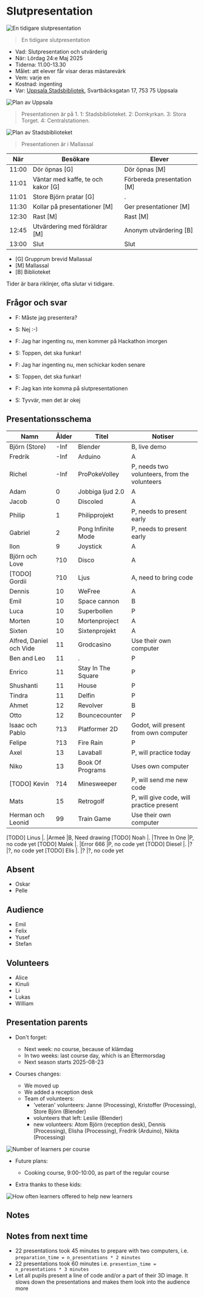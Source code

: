 # Slutpresentation

![En tidigare slutpresentation](../20241207_slutpresentation/IMG_4421.JPEG)

> En tidigare slutpresentation

- Vad: Slutpresentation och utvärderig
- När: Lördag 24:e Maj 2025
- Tiderna: 11.00-13.30
- Målet: att elever får visar deras mästarevärk
- Vem: varje en
- Kostnad: ingenting
- Var: [Uppsala Stadsbibliotek](https://bibliotekuppsala.se/web/arena/stadsbiblioteket),
  Svartbäcksgatan 17, 753 75 Uppsala

![Plan av Uppsala](uppsala_map_annotated.png)

> Presentationen är på 1.
> 1: Stadsbiblioteket.
> 2: Domkyrkan.
> 3: Stora Torget.
> 4: Centralstationen.

![Plan av Stadsbiblioteket](usb_mallassal_annotated.png)

> Presentationen är i Mallassal

När  |Besökare                           | Elever
-----|-----------------------------------|-----------------------
11:00|Dör öpnas [G]                      | Dör öpnas [M]
11:01|Väntar med kaffe, te och kakor [G] | Förbereda presentation [M]
11:01|Store Björn pratar [G]             | .
11:30|Kollar på presentationer  [M]      | Ger presentationer  [M]
12:30|Rast [M]                           | Rast  [M]
12:45|Utvärdering med föräldrar [M]      | Anonym utvärdering [B]
13:00|Slut                               | Slut

- [G] Grupprum brevid Mallassal
- [M] Mallassal
- [B] Biblioteket

Tider är bara riklinjer, ofta slutar vi tidigare.

## Frågor och svar

- F: Måste jag presentera?
- S: Nej :-)

- F: Jag har ingenting nu, men kommer på Hackathon imorgen
- S: Toppen, det ska funkar!

- F: Jag har ingenting nu, men schickar koden senare
- S: Toppen, det ska funkar!

- F: Jag kan inte komma på slutpresentationen
- S: Tyvvär, men det är okej

## Presentationsschema

Namn                          |Ålder|Titel                                  |Notiser
------------------------------|-----|---------------------------------------|------------------
Björn (Store)                 |-Inf |Blender                                |B, live demo
Fredrik                       |-Inf |Arduino                                |A
Richel                        |-Inf |ProPokeVolley                          |P, needs two volunteers, from the volunteers
Adam                          |0    |Jobbiga ljud 2.0                       |A
Jacob                         |0    |Discoled                               |A
Philip                        |1    |Philipprojekt                          |P, needs to present early
Gabriel                       |2    |Pong Infinite Mode                     |P, needs to present early
Ilon                          |9    |Joystick                               |A
Björn och Love                |?10  |Disco                                  |A
[TODO] Gordii                 |?10  |Ljus                                   |A, need to bring code
Dennis                        |10   |WeFree                                 |A
Emil                          |10   |Space cannon                           |B
Luca                          |10   |Superbollen                            |P
Morten                        |10   |Mortenproject                          |A
Sixten                        |10   |Sixtenprojekt                          |A
Alfred, Daniel och Vide       |11   |Grodcasino                             |Use their own computer
Ben and Leo                   |11   |.                                      |P
Enrico                        |11   |Stay In The Square                     |P
Shushanti                     |11   |House                                  |P
Tindra                        |11   |Delfin                                 |P
Ahmet                         |12   |Revolver                               |B
Otto                          |12   |Bouncecounter                          |P
Isaac och Pablo               |?13  |Platformer 2D                          |Godot, will present from own computer
Felipe                        |?13  |Fire Rain                              |P
Axel                          |13   |Lavaball                               |P, will practice today
Niko                          |13   |Book Of Programs                        |Uses own computer
[TODO] Kevin                  |?14   |Minesweeper                            |P, will send me new code
Mats                          |15   |Retrogolf                              |P, will give code, will practice present
Herman och Leonid             |99    |Train Game                             |Use their own computer

[TODO] Linus                         |.    |Armeé                                  |B, Need drawing
[TODO] Noah                          |.    |Three In One                           |P, no code yet
[TODO] Malek                         |.    |Error 666                              |P, no code yet
[TODO] Diesel                        |.    |?                                      |?, no code yet
[TODO] Elis                          |.    |?                                      |?, no code yet

## Absent

- Oskar
- Pelle

## Audience

- Emil
- Felix
- Yusef
- Stefan

## Volunteers

- Alice
- Kinuli
- Li
- Lukas
- William

## Presentation parents

- Don't forget:
    - Next week: no course, because of klämdag
    - In two weeks: last course day, which is an Eftermorsdag
    - Next season starts 2025-08-23

- Courses changes:

    - We moved up
    - We added a reception desk
    - Team of volunteers:
        - 'veteran' volunteers: Janne (Processing), Kristoffer (Processing), Store Björn (Blender)
        - volunteers that left: Leslie (Blender)
        - new volunteers: Atom Björn (reception desk), Dennis (Processing), Elisha (Processing), Fredrik (Arduino), Nikita (Processing)

![Number of learners per course](franvaro_2025_1_n_per_course.png)

- Future plans:

    - Cooking course, 9:00-10:00, as part of the regular course

- Extra thanks to these kids:

![How often learners offered to help new learners](n_offer_help_per_person_2025_1.png)

## Notes

## Notes from next time

- 22 presentations took 45 minutes to prepare with two computers,
  i.e. `preparation_time = n_presentations * 2 minutes`
- 22 presentations took 60 minutes
  i.e. `presention_time = n_presentations * 3 minutes`
- Let all pupils present a line of code and/or a part of their 3D image.
  It slows down the presentations and makes them look into the audience more

